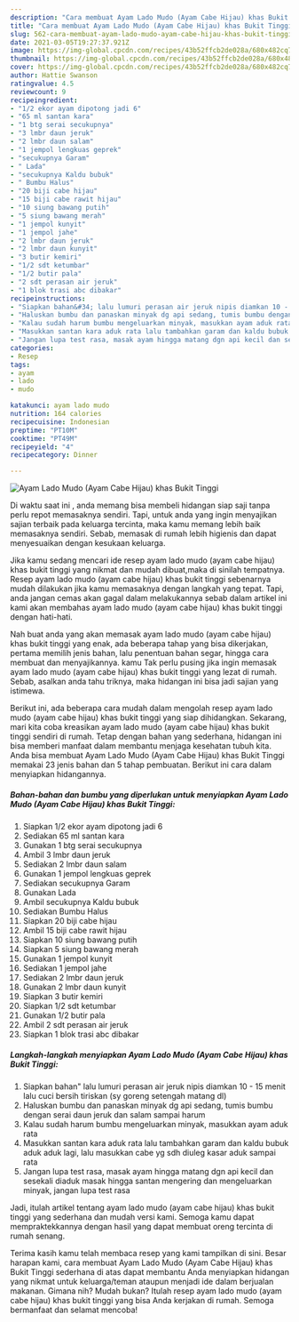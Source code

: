 ```yaml
---
description: "Cara membuat Ayam Lado Mudo (Ayam Cabe Hijau) khas Bukit Tinggi Sederhana dan Mudah Dibuat"
title: "Cara membuat Ayam Lado Mudo (Ayam Cabe Hijau) khas Bukit Tinggi Sederhana dan Mudah Dibuat"
slug: 562-cara-membuat-ayam-lado-mudo-ayam-cabe-hijau-khas-bukit-tinggi-sederhana-dan-mudah-dibuat
date: 2021-03-05T19:27:37.921Z
image: https://img-global.cpcdn.com/recipes/43b52ffcb2de028a/680x482cq70/ayam-lado-mudo-ayam-cabe-hijau-khas-bukit-tinggi-foto-resep-utama.jpg
thumbnail: https://img-global.cpcdn.com/recipes/43b52ffcb2de028a/680x482cq70/ayam-lado-mudo-ayam-cabe-hijau-khas-bukit-tinggi-foto-resep-utama.jpg
cover: https://img-global.cpcdn.com/recipes/43b52ffcb2de028a/680x482cq70/ayam-lado-mudo-ayam-cabe-hijau-khas-bukit-tinggi-foto-resep-utama.jpg
author: Hattie Swanson
ratingvalue: 4.5
reviewcount: 9
recipeingredient:
- "1/2 ekor ayam dipotong jadi 6"
- "65 ml santan kara"
- "1 btg serai secukupnya"
- "3 lmbr daun jeruk"
- "2 lmbr daun salam"
- "1 jempol lengkuas geprek"
- "secukupnya Garam"
- " Lada"
- "secukupnya Kaldu bubuk"
- " Bumbu Halus"
- "20 biji cabe hijau"
- "15 biji cabe rawit hijau"
- "10 siung bawang putih"
- "5 siung bawang merah"
- "1 jempol kunyit"
- "1 jempol jahe"
- "2 lmbr daun jeruk"
- "2 lmbr daun kunyit"
- "3 butir kemiri"
- "1/2 sdt ketumbar"
- "1/2 butir pala"
- "2 sdt perasan air jeruk"
- "1 blok trasi abc dibakar"
recipeinstructions:
- "Siapkan bahan&#34; lalu lumuri perasan air jeruk nipis diamkan 10 - 15 menit lalu cuci bersih tiriskan (sy goreng setengah matang dl)"
- "Haluskan bumbu dan panaskan minyak dg api sedang, tumis bumbu dengan serai daun jeruk dan salam sampai harum"
- "Kalau sudah harum bumbu mengeluarkan minyak, masukkan ayam aduk rata"
- "Masukkan santan kara aduk rata lalu tambahkan garam dan kaldu bubuk aduk aduk lagi, lalu masukkan cabe yg sdh diuleg kasar aduk sampai rata"
- "Jangan lupa test rasa, masak ayam hingga matang dgn api kecil dan sesekali diaduk masak hingga santan mengering dan mengeluarkan minyak, jangan lupa test rasa"
categories:
- Resep
tags:
- ayam
- lado
- mudo

katakunci: ayam lado mudo 
nutrition: 164 calories
recipecuisine: Indonesian
preptime: "PT10M"
cooktime: "PT49M"
recipeyield: "4"
recipecategory: Dinner

---
```



![Ayam Lado Mudo (Ayam Cabe Hijau) khas Bukit Tinggi](https://img-global.cpcdn.com/recipes/43b52ffcb2de028a/680x482cq70/ayam-lado-mudo-ayam-cabe-hijau-khas-bukit-tinggi-foto-resep-utama.jpg)

Di waktu  saat ini , anda memang bisa membeli hidangan siap saji tanpa perlu repot memasaknya sendiri. Tapi, untuk anda yang ingin menyajikan sajian terbaik pada keluarga tercinta, maka kamu memang lebih baik memasaknya sendiri. Sebab, memasak di rumah lebih higienis dan dapat menyesuaikan dengan kesukaan keluarga.

Jika kamu sedang mencari ide resep ayam lado mudo (ayam cabe hijau) khas bukit tinggi yang nikmat dan mudah dibuat,maka di sinilah tempatnya. Resep ayam lado mudo (ayam cabe hijau) khas bukit tinggi  sebenarnya mudah dilakukan jika kamu memasaknya dengan langkah yang tepat. Tapi, anda jangan cemas akan gagal dalam melakukannya 
sebab dalam artikel ini kami akan membahas ayam lado mudo (ayam cabe hijau) khas bukit tinggi dengan hati-hati.  



Nah buat anda yang akan memasak ayam lado mudo (ayam cabe hijau) khas bukit tinggi yang enak, ada beberapa tahap yang bisa dikerjakan, pertama memilih jenis bahan, lalu penentuan bahan segar, hingga cara membuat dan menyajikannya. kamu Tak perlu pusing jika ingin memasak ayam lado mudo (ayam cabe hijau) khas bukit tinggi yang lezat di rumah. Sebab, asalkan anda  tahu triknya, maka hidangan ini bisa jadi sajian yang istimewa.

Berikut ini, ada beberapa cara mudah dalam mengolah resep ayam lado mudo (ayam cabe hijau) khas bukit tinggi yang siap dihidangkan. Sekarang, mari kita coba kreasikan ayam lado mudo (ayam cabe hijau) khas bukit tinggi sendiri di rumah. Tetap dengan bahan yang sederhana, hidangan ini bisa memberi manfaat dalam membantu menjaga kesehatan tubuh kita. Anda bisa membuat Ayam Lado Mudo (Ayam Cabe Hijau) khas Bukit Tinggi memakai 23 jenis bahan dan 5 tahap pembuatan. Berikut ini cara dalam menyiapkan hidangannya.

<!--inarticleads1-->

##### Bahan-bahan dan bumbu yang diperlukan untuk menyiapkan Ayam Lado Mudo (Ayam Cabe Hijau) khas Bukit Tinggi:

1. Siapkan 1/2 ekor ayam dipotong jadi 6
1. Sediakan 65 ml santan kara
1. Gunakan 1 btg serai secukupnya
1. Ambil 3 lmbr daun jeruk
1. Sediakan 2 lmbr daun salam
1. Gunakan 1 jempol lengkuas geprek
1. Sediakan secukupnya Garam
1. Gunakan  Lada
1. Ambil secukupnya Kaldu bubuk
1. Sediakan  Bumbu Halus
1. Siapkan 20 biji cabe hijau
1. Ambil 15 biji cabe rawit hijau
1. Siapkan 10 siung bawang putih
1. Siapkan 5 siung bawang merah
1. Gunakan 1 jempol kunyit
1. Sediakan 1 jempol jahe
1. Sediakan 2 lmbr daun jeruk
1. Gunakan 2 lmbr daun kunyit
1. Siapkan 3 butir kemiri
1. Siapkan 1/2 sdt ketumbar
1. Gunakan 1/2 butir pala
1. Ambil 2 sdt perasan air jeruk
1. Siapkan 1 blok trasi abc dibakar




<!--inarticleads2-->

##### Langkah-langkah menyiapkan Ayam Lado Mudo (Ayam Cabe Hijau) khas Bukit Tinggi:

1. Siapkan bahan&#34; lalu lumuri perasan air jeruk nipis diamkan 10 - 15 menit lalu cuci bersih tiriskan (sy goreng setengah matang dl)
1. Haluskan bumbu dan panaskan minyak dg api sedang, tumis bumbu dengan serai daun jeruk dan salam sampai harum
1. Kalau sudah harum bumbu mengeluarkan minyak, masukkan ayam aduk rata
1. Masukkan santan kara aduk rata lalu tambahkan garam dan kaldu bubuk aduk aduk lagi, lalu masukkan cabe yg sdh diuleg kasar aduk sampai rata
1. Jangan lupa test rasa, masak ayam hingga matang dgn api kecil dan sesekali diaduk masak hingga santan mengering dan mengeluarkan minyak, jangan lupa test rasa




Jadi, itulah artikel tentang  ayam lado mudo (ayam cabe hijau) khas bukit tinggi  yang sederhana dan mudah versi kami. Semoga kamu dapat mempraktekkannya dengan hasil yang dapat membuat oreng tercinta di rumah senang. 

Terima kasih kamu telah membaca resep yang kami tampilkan di sini. Besar harapan kami, cara membuat  Ayam Lado Mudo (Ayam Cabe Hijau) khas Bukit Tinggi sederhana di atas dapat membantu Anda menyiapkan hidangan yang nikmat untuk keluarga/teman ataupun menjadi ide dalam berjualan makanan. Gimana nih? Mudah bukan? Itulah resep ayam lado mudo (ayam cabe hijau) khas bukit tinggi yang bisa Anda kerjakan di rumah. Semoga bermanfaat dan selamat mencoba!

